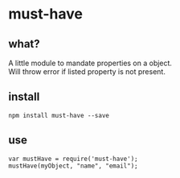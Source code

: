must-have
===

## what?
A little module to mandate properties on a object. <br />
Will throw error if listed property is not present.

## install

<code>npm install must-have --save</code>

## use

<code>var mustHave = require('must-have');</code><br />
<code>mustHave(myObject, "name", "email");</code>
